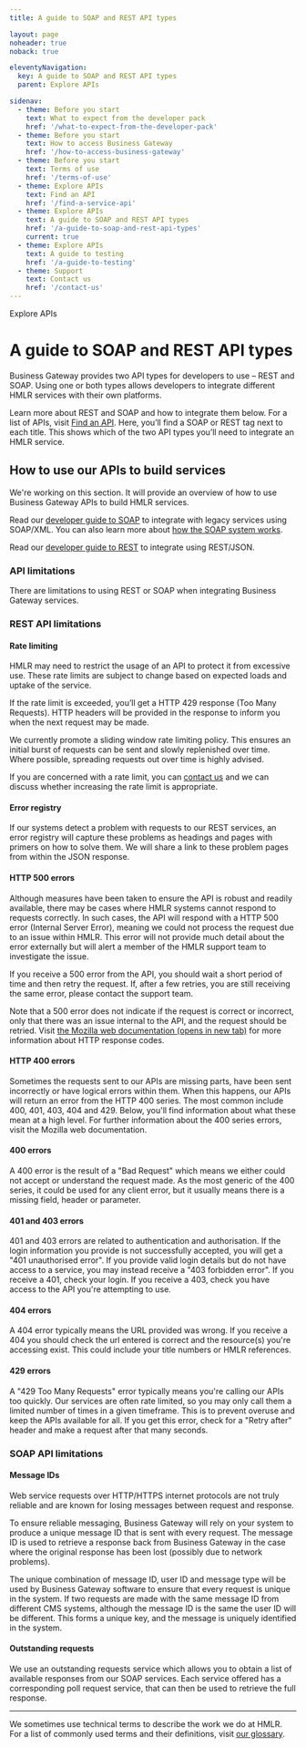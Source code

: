```yaml
---
title: A guide to SOAP and REST API types

layout: page
noheader: true
noback: true

eleventyNavigation:
  key: A guide to SOAP and REST API types
  parent: Explore APIs

sidenav:
  - theme: Before you start
    text: What to expect from the developer pack
    href: '/what-to-expect-from-the-developer-pack'
  - theme: Before you start
    text: How to access Business Gateway
    href: '/how-to-access-business-gateway'
  - theme: Before you start
    text: Terms of use
    href: '/terms-of-use'
  - theme: Explore APIs
    text: Find an API
    href: '/find-a-service-api'
  - theme: Explore APIs
    text: A guide to SOAP and REST API types
    href: '/a-guide-to-soap-and-rest-api-types'
    current: true
  - theme: Explore APIs
    text: A guide to testing
    href: '/a-guide-to-testing'
  - theme: Support
    text: Contact us 
    href: '/contact-us'
---
```


<span class="govuk-caption-xl">Explore APIs</span>
<h1 class="govuk-heading-xl">A guide to SOAP and REST API types</h1>

<p class="govuk-body govuk-!-font-weight-regular">Business Gateway provides two API types for developers to use – REST and SOAP. Using one or both types allows developers to integrate different HMLR services with their own platforms.</p>
<p class="govuk-body govuk-!-font-weight-regular">Learn more about REST and SOAP and how to integrate them below. For a list of APIs, visit <a class="govuk-link" href="/find-a-service-api">Find an API</a>. Here, you’ll find a SOAP or REST tag next to each title. This shows which of the two API types you’ll need to integrate an HMLR service.</p>

<h2 class="govuk-heading-m">How to use our APIs to build services</h2>
<p class="govuk-body">We're working on this section. It will provide an overview of how to use Business Gateway APIs to build HMLR services.</p>

Read our [developer guide to SOAP](https://landregistry.github.io/bgtechdoc/get_started/developer_guide) to integrate with legacy services using SOAP/XML. You can also learn more about [how the SOAP system works](https://landregistry.github.io/bgtechdoc/get_started/how_system_works/#how-our-system-works).

Read our [developer guide to REST](https://landregistry.github.io/bgtechdoc/rest/get_started/developer_guide/) to integrate using REST/JSON.

<h3 class="govuk-heading-m">API limitations</h3>
<p class="govuk-body">There are limitations to using REST or SOAP when integrating Business Gateway services.</p>


<h3 class="govuk-heading-m">REST API limitations</h3>

<h4 class="govuk-body govuk-!-font-weight-bold">Rate limiting</h4>
<p class="govuk-body">HMLR may need to restrict the usage of an API to protect it from excessive use. These rate limits are subject to change based on expected loads and uptake of the service.</p>
<p class="govuk-body">If the rate limit is exceeded, you’ll get a HTTP 429 response (Too Many Requests). HTTP headers will be provided in the response to inform you when the next request may be made.</p>
<p class="govuk-body">We currently promote a sliding window rate limiting policy. This ensures an initial burst of requests can be sent and slowly replenished over time. Where possible, spreading requests out over time is highly advised.</p>
<p class="govuk-body">If you are concerned with a rate limit, you can <a class="govuk-link"
    href="/contact-us">contact us</a> and we can discuss whether increasing the rate limit is appropriate.</p>

<h4 class="govuk-body govuk-!-font-weight-bold">Error registry</h4>
<p class="govuk-body">If our systems detect a problem with requests to our REST services, an error registry will capture these problems as headings and pages with primers on how to solve them. We will share a link to these problem pages from within the JSON response.</p>

<h4 class="govuk-body govuk-!-font-weight-bold">HTTP 500 errors</h4>
<p class="govuk-body">Although measures have been taken to ensure the API is robust and readily available, there may be cases where HMLR systems cannot respond to requests correctly. In such cases, the API will respond with a HTTP 500 error (Internal Server Error), meaning we could not process the request due to an issue within HMLR. This error will not provide much detail about the error externally but will alert a member of the HMLR support team to investigate the issue.</p>
<p class="govuk-body">If you receive a 500 error from the API, you should wait a short period of time and then retry the request. If, after a few retries, you are still receiving the same error, please contact the support team.</p>
<p class="govuk-body">Note that a 500 error does not indicate if the request is correct or incorrect, only that there was an issue internal to the API, and the request should be retried. Visit <a
    class="govuk-link" href="https://developer.mozilla.org/en-US/docs/Web/HTTP/Status" rel="noreferrer noopener"
    target="_blank">the Mozilla web documentation (opens in new tab)</a> for more information about HTTP response codes.</p>

<h4 class="govuk-heading-s">HTTP 400 errors</h4>
<p class="govuk-body">Sometimes the requests sent to our APIs are missing parts, have been sent incorrectly or have logical errors within them. When this happens, our APIs will return an error from the HTTP 400 series. The most common include 400, 401, 403, 404 and 429. Below, you'll find information about what these mean at a high level. For further information about the 400 series errors, visit the Mozilla web documentation.</p>

<h4 class="govuk-heading-s">400 errors</h4>
<p class="govuk-body">A 400 error is the result of a "Bad Request" which means we either could not accept or understand the request made. As the most generic of the 400 series, it could be used for any client error, but it usually means there is a missing field, header or parameter.</p>

<h4 class="govuk-heading-s">401 and 403 errors</h4>
<p class="govuk-body">401 and 403 errors are related to authentication and authorisation. If the login information you provide is not successfully accepted, you will get a "401 unauthorised error". If you provide valid login details but do not have access to a service, you may instead receive a "403 forbidden error". If you receive a 401, check your login. If you receive a 403, check you have access to the API you're attempting to use.</p>

<h4 class="govuk-heading-s">404 errors</h4>
<p class="govuk-body">A 404 error typically means the URL provided was wrong. If you receive a 404 you should check the url entered is correct and the resource(s) you're accessing exist. This could include your title numbers or HMLR references.</p>

<h4 class="govuk-heading-s">429 errors</h4>
<p class="govuk-body">A "429 Too Many Requests" error typically means you're calling our APIs too quickly. Our services are often rate limited, so you may only call them a limited number of times in a given timeframe. This is to prevent overuse and keep the APIs available for all. If you get this error, check for a "Retry after" header and make a request after that many seconds.</p>
            

<h3 class="govuk-heading-m">SOAP API limitations</h3>

<h4 class="govuk-body govuk-!-font-weight-bold">Message IDs</h4>
<p class="govuk-body">Web service requests over HTTP/HTTPS internet protocols are not truly reliable and are known for losing messages between request and response.</p>
<p class="govuk-body">To ensure reliable messaging, Business Gateway will rely on your system to produce a unique message ID that is sent with every request. The message ID is used to retrieve a response back from Business Gateway in the case where the original response has been lost (possibly due to network problems).</p>
<p class="govuk-body">The unique combination of message ID, user ID and message type will be used by Business Gateway software to ensure that every request is unique in the system. If two requests are made with the same message ID from different CMS systems, although the message ID is the same the user ID will be different. This forms a unique key, and the message is uniquely identified in the system.</p>

<h4 class="govuk-body govuk-!-font-weight-bold">Outstanding requests</h4>
<p class="govuk-body">We use an outstanding requests service which allows you to obtain a list of available responses from our SOAP services. Each service offered has a corresponding poll request service, that can then be used to retrieve the full response.</p>
<hr class="govuk-section-break govuk-section-break--m govuk-section-break--visible">
<p class="govuk-body govuk-!-font-weight-regular">We sometimes use technical terms to describe the work we do at HMLR. For a list of commonly used terms and their definitions, visit <a
    class="govuk-link" href="/glossary">our glossary</a>.</p>